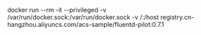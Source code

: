 

docker run --rm -it --privileged -v /var/run/docker.sock:/var/run/docker.sock -v /:/host registry.cn-hangzhou.aliyuncs.com/acs-sample/fluentd-pilot:0.7.1